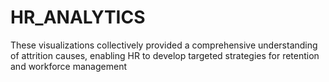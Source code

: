 # HR_ANALYTICS
These visualizations collectively provided a comprehensive understanding of attrition causes, enabling HR to develop targeted strategies for retention and workforce management
